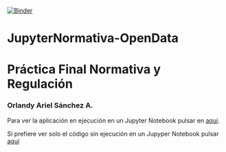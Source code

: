 [![Binder](http://mybinder.org/badge.svg)](http://mybinder.org/repo/alu0100773408/jupyternormativa-opendata)
# JupyterNormativa-OpenData
# Práctica Final Normativa y Regulación
### Orlandy Ariel Sánchez A.
Para ver la aplicación en ejecución en un Jupyter Notebook pulsar en [aquí](http://mybinder.org/repo/alu0100773408/jupyternormativa-opendata).

Si prefiere ver solo el código sin ejecución en un Jupyper Notebook pulsar [aquí](hhttps://github.com/alu0100773408/JupyterNormativa-OpenData/blob/master/NyR_Practica.ipynb)
